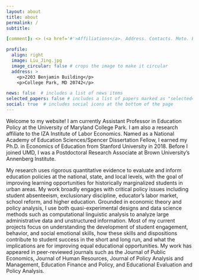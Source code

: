 ```yaml
---
layout: about
title: about
permalink: /
subtitle: 

[comment]: <> (<a href='#'>Affiliations</a>. Address. Contacts. Moto. Etc.)

profile:
  align: right
  image: Liu_Jing.jpg
  image_circular: false # crops the image to make it circular
  address: >
    <p>2203 Benjamin Building</p>
    <p>College Park, MD 20742</p>

news: false  # includes a list of news items
selected_papers: false # includes a list of papers marked as "selected={true}"
social: true  # includes social icons at the bottom of the page
---
```

Welcome to my website! I am currently Assistant Professor in Education Policy at the University of Maryland College
Park. I am also a research affiliate to the IZA Institute of Labor Economics. Named as a National Academy of Education
Sciences/Spencer Dissertation Fellow, I earned my Ph.D. in Economics of Education from Stanford University in 2018.
Before I joined UMD, I was a Postdoctoral Research Associate at Brown University’s Annenberg Institute.

My research uses rigorous quantitative evidence to evaluate and inform education policies at the national, state, and
local levels, with the goal of improving learning opportunities for historically marginalized students in urban areas.
My work broadly engages with critical policy issues including student absenteeism, exclusionary discipline, educator’s
labor market, school reform, and higher education. Grounded in economic theory and policy analysis, I use both
quasi-experimental designs and data science methods such as computational linguistic analysis to analyze large
administrative data and unstructured information. Most of my current projects focus on understanding the development of
student engagement, behavior, and social emotional skills, how these skills and dispositions contribute to student
success in the short and long run, and what the implications are for improving equal educational opportunities. My work
has appeared in peer-reviewed journals such as the Journal of Public Economics, Journal of Human Resources, Journal of
Policy Analysis and Management, Education Finance and Policy, and Educational Evaluation and Policy Analysis.

[comment]: <> (Write your biography here. Tell the world about yourself. Link to your favorite [subreddit]&#40;http://reddit.com&#41;. You can put a picture in, too. The code is already in, just name your picture `prof_pic.jpg` and put it in the `img/` folder.)

[comment]: <> (Put your address / P.O. box / other info right below your picture. You can also disable any these elements by editing `profile` property of the YAML header of your `_pages/about.md`. Edit `_bibliography/papers.bib` and Jekyll will render your [publications page]&#40;/al-folio/publications/&#41; automatically.)

[comment]: <> (Link to your social media connections, too. This theme is set up to use [Font Awesome icons]&#40;http://fortawesome.github.io/Font-Awesome/&#41; and [Academicons]&#40;https://jpswalsh.github.io/academicons/&#41;, like the ones below. Add your Facebook, Twitter, LinkedIn, Google Scholar, or just disable all of them.)
